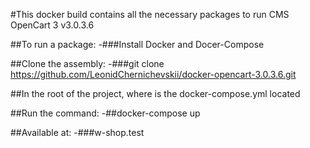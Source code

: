  #This docker build contains all the necessary packages to run CMS OpenCart 3 v3.0.3.6

 ##To run a package:
 -###Install Docker and Docer-Compose

 ##Clone the assembly:
 -###git clone https://github.com/LeonidChernichevskii/docker-opencart-3.0.3.6.git

 ##In the root of the project, where is the docker-compose.yml located

 ##Run the command:
 -##docker-compose up

 ##Available at:
 -###w-shop.test
